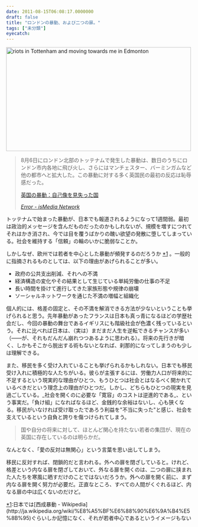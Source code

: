 ```yaml
---
date: 2011-08-15T06:08:17.0000000
draft: false
title: "ロンドンの暴動、および二つの扉。"
tags: ["未分類"]
eyecatch: 
---
```

<p><a href="http://www.flickr.com/photos/36014070@N04/6016344200/" title="riots in Tottenham and moving towards me in Edmonton by boysnips, on Flickr"><img src="http://farm7.static.flickr.com/6128/6016344200_a0e15d7e9f.jpg" width="500" height="281" alt="riots in Tottenham and moving towards me in Edmonton"></a></p>

<blockquote cite="http://jbpress.ismedia.jp/articles/-/18882">
<p>8月6日にロンドン北部のトッテナムで発生した暴動は、数日のうちにロンドン市内各地に飛び火し、さらにはマンチェスター、バーミンガムなど他の都市へと拡大した。この暴動に対する多く英国民の最初の反応は恥辱感だった。</p><p><a href="">英国の暴動：自己像を見失った国</a></p>

<cite><a href="http://jbpress.ismedia.jp/articles/-/18882">Error - isMedia Network</a></cite>
</blockquote>
<p>トッテナムで始まった暴動が、日本でも報道されるようになって1週間弱。最初は政治的メッセージを含んだものだったのかもしれないが、規模を増すにつれてそれはかき消され、今では目を覆うばかりの醜い欲望の発散に堕してしまっている。社会を維持する「信頼」の輪のいかに脆弱なことか。</p><p>しかしなぜ、欧州では若者を中心とした暴動が頻発するのだろうか <a href="#f1" name="fn1" title="日本では[西成暴動 - Wikipedia](http://ja.wikipedia.org/wiki/%E8%A5%BF%E6%88%90%E6%9A%B4%E5%8B%95)ぐらいしか記憶になく、それが若者中心であるというイメージもない">*1</a> 。一般的に指摘されるものとしては、以下の理由があげられることが多い。</p>

<ul>
<li>政府の公共支出削減、それへの不満</li>
<li>経済構造の変化やその結果として生じている単純労働の仕事の不足</li>
<li>長い時間を掛けて進行してきた家族形態や規律の崩壊</li>
<li>ソーシャルネットワークを通じた不満の増幅と組織化</li>
</ul><p>個人的には、格差の固定と、その不満を解消できる方法が少ないということも挙げられると思う。先年暴動があったフランスは日本も真っ青になるほどの学歴社会だし、今回の暴動の舞台であるイギリスにも階級社会が色濃く残っているという。それに比べれば日本は、（実は）まだまだ人生を逆転できるチャンスが多い（――が、それもだんだん崩れつつあるように思われる）。将来の先行きが暗く、しかもそこから脱出する術もないとなれば、刹那的になってしまうのも少しは理解できる。</p><p>また、移民を多く受け入れていることも挙げられるかもしれない。日本でも移民受け入れに積極的な人たちがいる。彼らが主張するには、労働力人口が将来的に不足するという現実的な理由がひとつ、もうひとつは社会とはなるべく開かれているべきだという理念上の理由がひとつだ。しかし、どちらもひとつの現実を見過ごしている。_社会を開くのに必要な「寛容」のコストは逆進的である_、という事実だ。「負け組」になればなるほど、金銭的な余裕はないし、心も狭くなる。移民がいなければ受け取ったであろう利益を"不当に失った"と感じ、社会を支えているという自負と誇りを傷つけられてしまう。</p>

<blockquote>
<p>国や自分の将来に対して、ほとんど関心を持たない若者の集団が、現在の英国に存在しているのは明らかだ。</p>

</blockquote>
<p>なんとなく、「愛の反対は無関心」という言葉を思い出してしまう。</p><p>移民に反対すれば、閉鎖的だと言われる。外への扉を閉ざしていると。けれど、格差という内なる扉を閉ざしておいて、外なる扉を開くのは、二つの扉に挟まれた人たちを寒風に晒すだけのことではないだろうか。外への扉を開く前に、まず内なる扉を開く努力が必要だ。正直なところ、すべての人間がくぐれるほど、内なる扉の中は広くないのだけど。</p>
<div class="footnote">
<p class="footnote"><a href="#fn1" name="f1" class="footnote-number">*1</a><span class="footnote-delimiter">:</span><span class="footnote-text">日本では[西成暴動 - Wikipedia](http://ja.wikipedia.org/wiki/%E8%A5%BF%E6%88%90%E6%9A%B4%E5%8B%95)ぐらいしか記憶になく、それが若者中心であるというイメージもない</span></p>
</div>